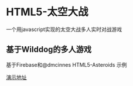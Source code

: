 # HTML5-太空大战

一个用javascript实现的太空大战多人实时对战游戏

## 基于Wilddog的多人游戏

基于Firebase和@dmcinnes HTML5-Asteroids 示例

[演示地址](http://fly.wilddogapp.com/)

